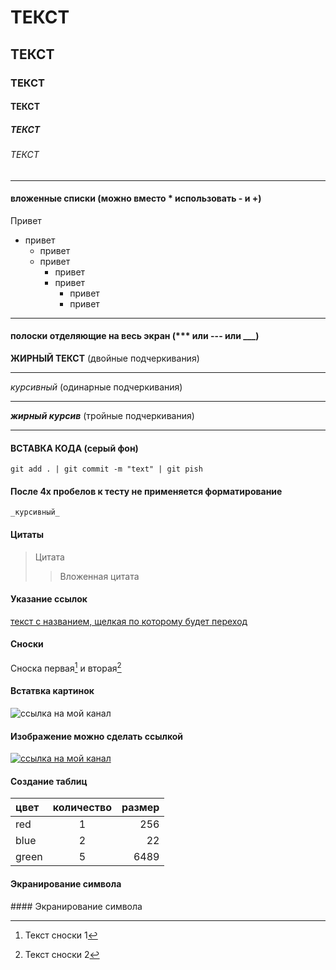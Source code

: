 # ТЕКСТ
## ТЕКСТ
### ТЕКСТ
#### ТЕКСТ
##### ТЕКСТ
###### ТЕКСТ
***
#### вложенные списки (можно вместо * использовать - и +)
Привет 
* привет
    * привет
    * привет
        * привет
        * привет
            * привет
            * привет

***
#### полоски отделяющие на весь экран  (*** или --- или ___)
__ЖИРНЫЙ ТЕКСТ__ (двойные подчеркивания)
___

_курсивный_ (одинарные подчеркивания)

---
___жирный курсив___ (тройные подчеркивания)
***

#### ВСТАВКА КОДА (серый фон)

```
git add . | git commit -m "text" | git pish
```

#### После 4х пробелов к тесту не применяется форматирование
    _курсивный_

#### Цитаты 
> Цитата 
>> Вложенная цитата

#### Указание ссылок
[текст с названием, щелкая по которому будет переход](https://ksendzov.com)

#### Сноски 
Сноска первая[^1] и вторая[^2]

[^1]: Текст сноски 1 
[^2]: Текст сноски 2 

#### Встатвка картинок

![ссылка на мой канал](logo.png)


#### Изображение можно сделать ссылкой

[![ссылка на мой канал](logo.png)](https://ksendzov.com)


#### Создание таблиц

цвет   |  количество |  размер
:------|:-----------:|---------:
red | 1 | 256
blue |2 | 22
green | 5 | 6489


#### Экранирование символа
 \#### Экранирование символа